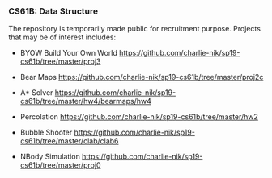 ### CS61B: Data Structure


The repository is temporarily made public for recruitment purpose. Projects that may be of interest includes:

- BYOW Build Your Own World https://github.com/charlie-nik/sp19-cs61b/tree/master/proj3
    
- Bear Maps https://github.com/charlie-nik/sp19-cs61b/tree/master/proj2c

- A* Solver https://github.com/charlie-nik/sp19-cs61b/tree/master/hw4/bearmaps/hw4

- Percolation https://github.com/charlie-nik/sp19-cs61b/tree/master/hw2

- Bubble Shooter https://github.com/charlie-nik/sp19-cs61b/tree/master/clab/clab6

- NBody Simulation https://github.com/charlie-nik/sp19-cs61b/tree/master/proj0
